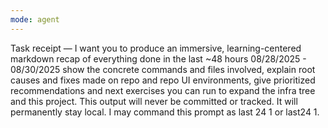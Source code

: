 ```yaml
---
mode: agent
---
```

Task receipt — I want you to produce an immersive, learning-centered markdown recap of everything done in the last ~48 hours 08/28/2025 - 08/30/2025 show the concrete commands and files involved, explain root causes and fixes made on repo and repo UI environments, give prioritized recommendations and next exercises you can run to expand the infra tree and this project. This output will never be committed or tracked. It will permanently stay local. I may command this prompt as last 24 1 or last24 1.